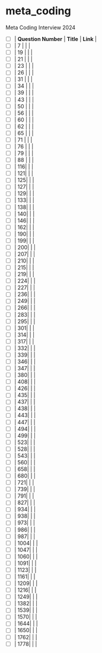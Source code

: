 # meta_coding
Meta Coding Interview 2024


- [ ] | **Question Number** | **Title** | **Link** |
- [ ] | 7  |                 |           |
- [ ] | 19 |                 |           |
- [ ] | 21 |                 |           |
- [ ] | 23 |                 |           |
- [ ] | 26 |                 |           |
- [ ] | 31 |                 |           |
- [ ] | 34 |                 |           |
- [ ] | 39 |                 |           |
- [ ] | 43 |                 |           |
- [ ] | 50 |                 |           |
- [ ] | 56 |                 |           |
- [ ] | 60 |                 |           |
- [ ] | 62 |                 |           |
- [ ] | 65 |                 |           |
- [ ] | 71 |                 |           |
- [ ] | 76 |                 |           |
- [ ] | 79 |                 |           |
- [ ] | 88 |                 |           |
- [ ] | 116|                 |           |
- [ ] | 121|                 |           |
- [ ] | 125|                 |           |
- [ ] | 127|                 |           |
- [ ] | 129|                 |           |
- [ ] | 133|                 |           |
- [ ] | 138|                 |           |
- [ ] | 140|                 |           |
- [ ] | 146|                 |           |
- [ ] | 162|                 |           |
- [ ] | 190|                 |           |
- [ ] | 199|                 |           |
- [ ] | 200|                 |           |
- [ ] | 207|                 |           |
- [ ] | 210|                 |           |
- [ ] | 215|                 |           |
- [ ] | 219|                 |           |
- [ ] | 224|                 |           |
- [ ] | 227|                 |           |
- [ ] | 236|                 |           |
- [ ] | 249|                 |           |
- [ ] | 266|                 |           |
- [ ] | 283|                 |           |
- [ ] | 295|                 |           |
- [ ] | 301|                 |           |
- [ ] | 314|                 |           |
- [ ] | 317|                 |           |
- [ ] | 332|                 |           |
- [ ] | 339|                 |           |
- [ ] | 346|                 |           |
- [ ] | 347|                 |           |
- [ ] | 380|                 |           |
- [ ] | 408|                 |           |
- [ ] | 426|                 |           |
- [ ] | 435|                 |           |
- [ ] | 437|                 |           |
- [ ] | 438|                 |           |
- [ ] | 443|                 |           |
- [ ] | 447|                 |           |
- [ ] | 494|                 |           |
- [ ] | 499|                 |           |
- [ ] | 523|                 |           |
- [ ] | 528|                 |           |
- [ ] | 543|                 |           |
- [ ] | 560|                 |           |
- [ ] | 658|                 |           |
- [ ] | 680|                 |           |
- [ ] | 721|                 |           |
- [ ] | 739|                 |           |
- [ ] | 791|                 |           |
- [ ] | 827|                 |           |
- [ ] | 934|                 |           |
- [ ] | 938|                 |           |
- [ ] | 973|                 |           |
- [ ] | 986|                 |           |
- [ ] | 987|                 |           |
- [ ] | 1004|                |           |
- [ ] | 1047|                |           |
- [ ] | 1060|                |           |
- [ ] | 1091|                |           |
- [ ] | 1123|                |           |
- [ ] | 1161|                |           |
- [ ] | 1209|                |           |
- [ ] | 1216|                |           |
- [ ] | 1249|                |           |
- [ ] | 1382|                |           |
- [ ] | 1539|                |           |
- [ ] | 1570|                |           |
- [ ] | 1644|                |           |
- [ ] | 1650|                |           |
- [ ] | 1762|                |           |
- [ ] | 1778|                |           |
